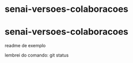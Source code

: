 # senai-versoes-colaboracoes
# senai-versoes-colaboracoes
readme de exemplo

lembrei do comando: git status